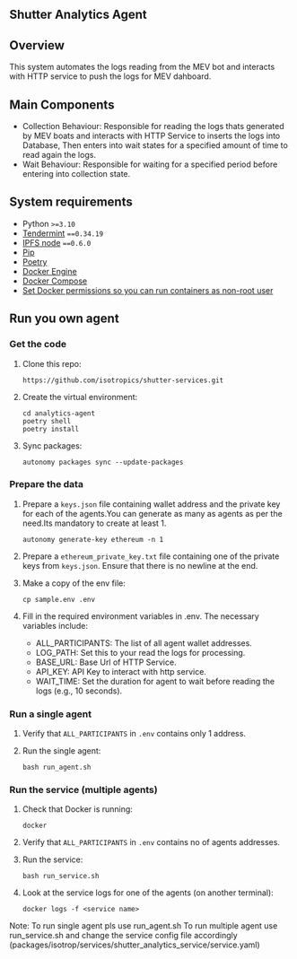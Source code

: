 ## Shutter Analytics Agent
## Overview
  This system automates the logs reading from the MEV bot and interacts with HTTP service to push the logs for MEV dahboard.

## Main Components
 - Collection Behaviour: Responsible for reading the logs thats generated by MEV boats and interacts with HTTP Service to inserts the logs into Database, Then enters into wait states for a specified amount of time to read again the logs.
 - Wait Behaviour: Responsible for waiting for a specified period before entering into collection state.

## System requirements

- Python `>=3.10`
- [Tendermint](https://docs.tendermint.com/v0.34/introduction/install.html) `==0.34.19`
- [IPFS node](https://docs.ipfs.io/install/command-line/#official-distributions) `==0.6.0`
- [Pip](https://pip.pypa.io/en/stable/installation/)
- [Poetry](https://python-poetry.org/)
- [Docker Engine](https://docs.docker.com/engine/install/)
- [Docker Compose](https://docs.docker.com/compose/install/)
- [Set Docker permissions so you can run containers as non-root user](https://docs.docker.com/engine/install/linux-postinstall/)

## Run you own agent

### Get the code

1. Clone this repo:

    ```
    https://github.com/isotropics/shutter-services.git
    ```

2. Create the virtual environment:

    ```
    cd analytics-agent
    poetry shell
    poetry install
    ```

3. Sync packages:

    ```
    autonomy packages sync --update-packages
    ```

### Prepare the data

1. Prepare a `keys.json` file containing wallet address and the private key for each of the  agents.You can generate as many as agents as per the need.Its mandatory to create at least 1.

    ```
    autonomy generate-key ethereum -n 1
    ```

2. Prepare a `ethereum_private_key.txt` file containing one of the private keys from `keys.json`. Ensure that there is no newline at the end.


3. Make a copy of the env file:

    ```
    cp sample.env .env
    ```

7. Fill in the required environment variables in .env. The necessary variables include:
    - ALL_PARTICIPANTS: The list of all agent wallet addresses.
    - LOG_PATH: Set this to your read the logs for processing.
    - BASE_URL: Base Url of HTTP Service.
    - API_KEY: API Key to interact with http service.
    - WAIT_TIME: Set the duration for agent to wait before reading the logs (e.g., 10 seconds).

### Run a single agent

1. Verify that `ALL_PARTICIPANTS` in `.env` contains only 1 address.

2. Run the single agent:

    ```
    bash run_agent.sh
    ```

### Run the service (multiple agents)

1. Check that Docker is running:

    ```
    docker
    ```

2. Verify that `ALL_PARTICIPANTS` in `.env` contains no of agents addresses.

3. Run the service:

    ```
    bash run_service.sh
    ```

4. Look at the service logs for one of the agents (on another terminal):

    ```
    docker logs -f <service name>
    ```


Note: 
To run single agent pls use run_agent.sh
To run multiple agent use run_service.sh and change the service config file accordingly (packages/isotrop/services/shutter_analytics_service/service.yaml)
